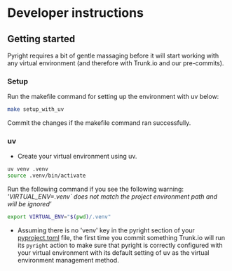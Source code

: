 # Developer instructions

## Getting started

Pyright requires a bit of gentle massaging before it will start working with
any virtual environment (and therefore with Trunk.io and our pre-commits).

### Setup

Run the makefile command for setting up the environment with uv below:

```bash
make setup_with_uv
```

Commit the changes if the makefile command ran successfully.

### uv

- Create your virtual environment using uv.

```bash
uv venv .venv
source .venv/bin/activate
```

Run the following command if you see the following warning:
_'VIRTUAL_ENV=.venv` does not match the project environment path and will be ignored'_

```bash
export VIRTUAL_ENV="$(pwd)/.venv"
```

- Assuming there is no 'venv' key in the pyright section of your [pyproject.toml](pyproject.toml)
  file, the first time you commit something Trunk.io will run its `pyright`
  action to make sure that pyright is correctly configured with your virtual
  environment with its default setting of uv as the virtual environment
  management method.
